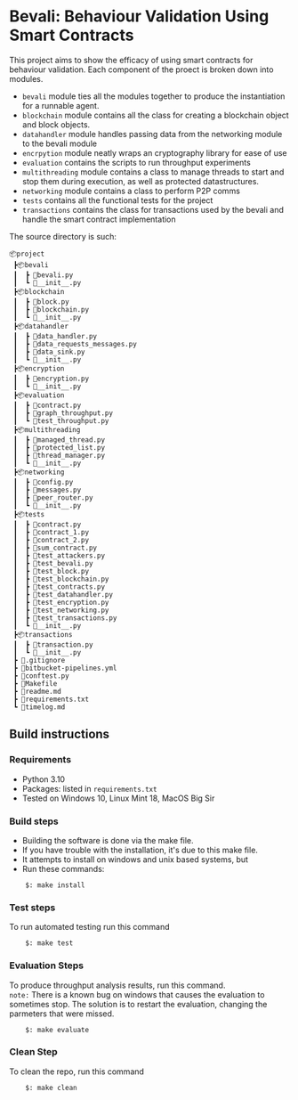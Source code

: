 # Bevali: Behaviour Validation Using Smart Contracts

This project aims to show the efficacy of using smart contracts for behaviour validation. Each component of the proect is broken down into modules. 

* `bevali` module ties all the modules together to produce the instantiation for a runnable agent. 
* `blockchain` module contains all the class for creating a blockchain object and block objects. 
* `datahandler` module handles passing data from the networking module to the bevali module
* `encrpytion` module neatly wraps an cryptography library for ease of use
* `evaluation` contains the scripts to run throughput experiments
* `multithreading` module contains a class to manage threads to start and stop them during execution, as well as protected datastructures.
* `networking` module contains a class to perform P2P comms
* `tests` contains all the functional tests for the project
* `transactions` contains the class for transactions used by the bevali and handle the smart contract implementation

The source directory is such:
```
📦project
 ┣📦bevali
 ┃  ┣ 📜bevali.py
 ┃  ┗ 📜__init__.py
 ┣📦blockchain
 ┃  ┣ 📜block.py
 ┃  ┣ 📜blockchain.py
 ┃  ┗ 📜__init__.py
 ┣📦datahandler
 ┃  ┣ 📜data_handler.py
 ┃  ┣ 📜data_requests_messages.py
 ┃  ┣ 📜data_sink.py
 ┃  ┗ 📜__init__.py
 ┣📦encryption
 ┃  ┣ 📜encryption.py
 ┃  ┗ 📜__init__.py
 ┣📦evaluation
 ┃  ┣ 📜contract.py
 ┃  ┣ 📜graph_throughput.py
 ┃  ┗ 📜test_throughput.py
 ┣📦multithreading
 ┃  ┣ 📜managed_thread.py
 ┃  ┣ 📜protected_list.py
 ┃  ┣ 📜thread_manager.py
 ┃  ┗ 📜__init__.py
 ┣📦networking
 ┃  ┣ 📜config.py
 ┃  ┣ 📜messages.py
 ┃  ┣ 📜peer_router.py
 ┃  ┗ 📜__init__.py
 ┣📦tests
 ┃  ┣ 📜contract.py
 ┃  ┣ 📜contract_1.py
 ┃  ┣ 📜contract_2.py
 ┃  ┣ 📜sum_contract.py
 ┃  ┣ 📜test_attackers.py
 ┃  ┣ 📜test_bevali.py
 ┃  ┣ 📜test_block.py
 ┃  ┣ 📜test_blockchain.py
 ┃  ┣ 📜test_contracts.py
 ┃  ┣ 📜test_datahandler.py
 ┃  ┣ 📜test_encryption.py
 ┃  ┣ 📜test_networking.py
 ┃  ┣ 📜test_transactions.py
 ┃  ┗ 📜__init__.py
 ┣📦transactions
 ┃  ┣ 📜transaction.py
 ┃  ┗ 📜__init__.py
 ┣ 📜.gitignore
 ┣ 📜bitbucket-pipelines.yml
 ┣ 📜conftest.py
 ┣ 📜Makefile
 ┣ 📜readme.md
 ┣ 📜requirements.txt
 ┗ 📜timelog.md
```

## Build instructions

### Requirements


* Python 3.10
* Packages: listed in `requirements.txt` 
* Tested on Windows 10, Linux Mint 18, MacOS Big Sir



### Build steps

* Building the software is done via the make file.
* If you have trouble with the installation, it's due to this make file.
* It attempts to install on windows and unix based systems, but
* Run these commands:

```
    $: make install
```

### Test steps

To run automated testing run this command
```
    $: make test
```

### Evaluation Steps

To produce throughput analysis results, run this command. <br />
`note:` There is a known bug on windows that causes the evaluation to sometimes stop. The solution is to restart the evaluation, changing the parmeters that were missed.
```
    $: make evaluate
```

### Clean Step

To clean the repo, run this command
```
    $: make clean
```